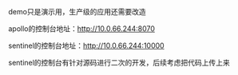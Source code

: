 demo只是演示用，生产级的应用还需要改造

apollo的控制台地址：http://10.0.66.244:8070

sentinel的控制台地址：http://10.0.66.244:10000

sentinel的控制台有针对源码进行二次的开发，后续考虑把代码上传上来
